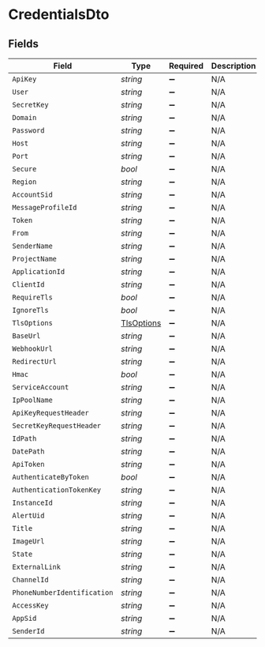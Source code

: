 # CredentialsDto


## Fields

| Field                                               | Type                                                | Required                                            | Description                                         |
| --------------------------------------------------- | --------------------------------------------------- | --------------------------------------------------- | --------------------------------------------------- |
| `ApiKey`                                            | *string*                                            | :heavy_minus_sign:                                  | N/A                                                 |
| `User`                                              | *string*                                            | :heavy_minus_sign:                                  | N/A                                                 |
| `SecretKey`                                         | *string*                                            | :heavy_minus_sign:                                  | N/A                                                 |
| `Domain`                                            | *string*                                            | :heavy_minus_sign:                                  | N/A                                                 |
| `Password`                                          | *string*                                            | :heavy_minus_sign:                                  | N/A                                                 |
| `Host`                                              | *string*                                            | :heavy_minus_sign:                                  | N/A                                                 |
| `Port`                                              | *string*                                            | :heavy_minus_sign:                                  | N/A                                                 |
| `Secure`                                            | *bool*                                              | :heavy_minus_sign:                                  | N/A                                                 |
| `Region`                                            | *string*                                            | :heavy_minus_sign:                                  | N/A                                                 |
| `AccountSid`                                        | *string*                                            | :heavy_minus_sign:                                  | N/A                                                 |
| `MessageProfileId`                                  | *string*                                            | :heavy_minus_sign:                                  | N/A                                                 |
| `Token`                                             | *string*                                            | :heavy_minus_sign:                                  | N/A                                                 |
| `From`                                              | *string*                                            | :heavy_minus_sign:                                  | N/A                                                 |
| `SenderName`                                        | *string*                                            | :heavy_minus_sign:                                  | N/A                                                 |
| `ProjectName`                                       | *string*                                            | :heavy_minus_sign:                                  | N/A                                                 |
| `ApplicationId`                                     | *string*                                            | :heavy_minus_sign:                                  | N/A                                                 |
| `ClientId`                                          | *string*                                            | :heavy_minus_sign:                                  | N/A                                                 |
| `RequireTls`                                        | *bool*                                              | :heavy_minus_sign:                                  | N/A                                                 |
| `IgnoreTls`                                         | *bool*                                              | :heavy_minus_sign:                                  | N/A                                                 |
| `TlsOptions`                                        | [TlsOptions](../../Models/Components/TlsOptions.md) | :heavy_minus_sign:                                  | N/A                                                 |
| `BaseUrl`                                           | *string*                                            | :heavy_minus_sign:                                  | N/A                                                 |
| `WebhookUrl`                                        | *string*                                            | :heavy_minus_sign:                                  | N/A                                                 |
| `RedirectUrl`                                       | *string*                                            | :heavy_minus_sign:                                  | N/A                                                 |
| `Hmac`                                              | *bool*                                              | :heavy_minus_sign:                                  | N/A                                                 |
| `ServiceAccount`                                    | *string*                                            | :heavy_minus_sign:                                  | N/A                                                 |
| `IpPoolName`                                        | *string*                                            | :heavy_minus_sign:                                  | N/A                                                 |
| `ApiKeyRequestHeader`                               | *string*                                            | :heavy_minus_sign:                                  | N/A                                                 |
| `SecretKeyRequestHeader`                            | *string*                                            | :heavy_minus_sign:                                  | N/A                                                 |
| `IdPath`                                            | *string*                                            | :heavy_minus_sign:                                  | N/A                                                 |
| `DatePath`                                          | *string*                                            | :heavy_minus_sign:                                  | N/A                                                 |
| `ApiToken`                                          | *string*                                            | :heavy_minus_sign:                                  | N/A                                                 |
| `AuthenticateByToken`                               | *bool*                                              | :heavy_minus_sign:                                  | N/A                                                 |
| `AuthenticationTokenKey`                            | *string*                                            | :heavy_minus_sign:                                  | N/A                                                 |
| `InstanceId`                                        | *string*                                            | :heavy_minus_sign:                                  | N/A                                                 |
| `AlertUid`                                          | *string*                                            | :heavy_minus_sign:                                  | N/A                                                 |
| `Title`                                             | *string*                                            | :heavy_minus_sign:                                  | N/A                                                 |
| `ImageUrl`                                          | *string*                                            | :heavy_minus_sign:                                  | N/A                                                 |
| `State`                                             | *string*                                            | :heavy_minus_sign:                                  | N/A                                                 |
| `ExternalLink`                                      | *string*                                            | :heavy_minus_sign:                                  | N/A                                                 |
| `ChannelId`                                         | *string*                                            | :heavy_minus_sign:                                  | N/A                                                 |
| `PhoneNumberIdentification`                         | *string*                                            | :heavy_minus_sign:                                  | N/A                                                 |
| `AccessKey`                                         | *string*                                            | :heavy_minus_sign:                                  | N/A                                                 |
| `AppSid`                                            | *string*                                            | :heavy_minus_sign:                                  | N/A                                                 |
| `SenderId`                                          | *string*                                            | :heavy_minus_sign:                                  | N/A                                                 |